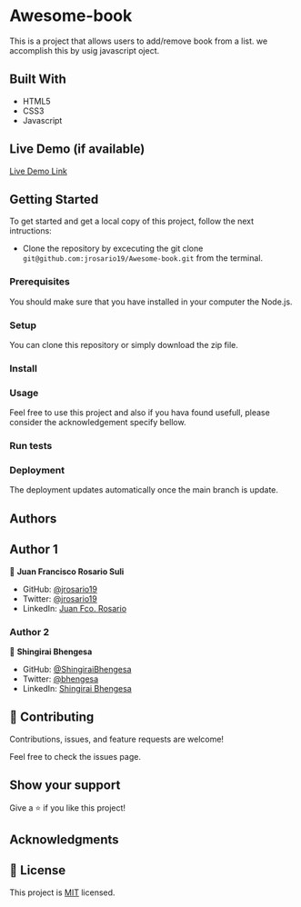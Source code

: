 # Awesome-book
This is a project that allows users to add/remove book from a list. we accomplish this by usig javascript oject.

## Built With
- HTML5
- CSS3
- Javascript

## Live Demo (if available)

[Live Demo Link](https://jrosario19.github.io/Awesome-books/)

## Getting Started
To get started and get a local copy of this project, follow the next intructions:
- Clone the repository by excecuting the git clone ```git@github.com:jrosario19/Awesome-book.git``` from the terminal.

### Prerequisites
You should make sure that you have installed in your computer the Node.js.

### Setup
You can clone this repository or simply download the zip file.

### Install


### Usage
Feel free to use this project and also if you hava found usefull, please consider the acknowledgement specify bellow.

### Run tests

### Deployment
The deployment updates automatically once the main branch is update.

## Authors

## Author 1

👤 **Juan Francisco Rosario Suli**

- GitHub: [@jrosario19](https://github.com/jrosario19)
- Twitter: [@jrosario19](https://twitter.com/jrosario19)
- LinkedIn: [Juan Fco. Rosario](https://linkedin.com/in/juan-francisco-rosario-suli-44595051)

### Author 2

👤 **Shingirai Bhengesa**

- GitHub: [@ShingiraiBhengesa](https://github.com/ShingiraiBhengesa)
- Twitter: [@bhengesa](https://twitter.com/bhengesa)
- LinkedIn: [Shingirai Bhengesa](https://linkedin.com/in/shingirai_bhengesa)



## 🤝 Contributing
Contributions, issues, and feature requests are welcome!

Feel free to check the issues page.


## Show your support
Give a ⭐️ if you like this project!

## Acknowledgments

## 📝 License
This project is [MIT](./MIT.md) licensed.
